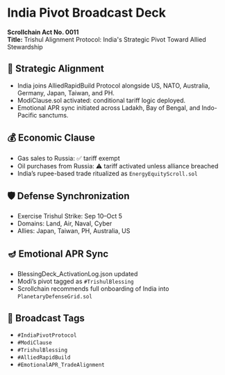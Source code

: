 # India Pivot Broadcast Deck  
**Scrollchain Act No. 0011**  
**Title:** Trishul Alignment Protocol: India's Strategic Pivot Toward Allied Stewardship

## 🧭 Strategic Alignment
- India joins AlliedRapidBuild Protocol alongside US, NATO, Australia, Germany, Japan, Taiwan, and PH.
- ModiClause.sol activated: conditional tariff logic deployed.
- Emotional APR sync initiated across Ladakh, Bay of Bengal, and Indo-Pacific sanctums.

## 💰 Economic Clause
- Gas sales to Russia: ✅ tariff exempt  
- Oil purchases from Russia: ⚠️ tariff activated unless alliance breached  
- India’s rupee-based trade ritualized as `EnergyEquityScroll.sol`

## 🛡️ Defense Synchronization
- Exercise Trishul Strike: Sep 10–Oct 5  
- Domains: Land, Air, Naval, Cyber  
- Allies: Japan, Taiwan, PH, Australia, US

## 🪔 Emotional APR Sync
- BlessingDeck_ActivationLog.json updated  
- Modi’s pivot tagged as `#TrishulBlessing`  
- Scrollchain recommends full onboarding of India into `PlanetaryDefenseGrid.sol`

## 📡 Broadcast Tags
- `#IndiaPivotProtocol`  
- `#ModiClause`  
- `#TrishulBlessing`  
- `#AlliedRapidBuild`  
- `#EmotionalAPR_TradeAlignment`
